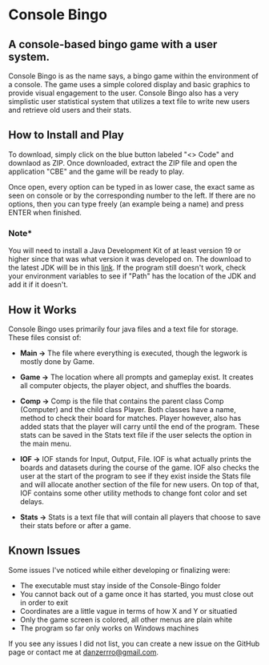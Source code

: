 # Console Bingo
## A console-based bingo game with a user system.

Console Bingo is as the name says, a bingo game within the environment of a console. 
The game uses a simple colored display and basic graphics to provide visual engagement to the user.
Console Bingo also has a very simplistic user statistical system that utilizes a text file to write new users and retrieve old users and their stats.

## How to Install and Play
To download, simply click on the blue button labeled "<> Code" and downlaod as ZIP. 
Once downloaded, extract the ZIP file and open the application "CBE" and the game will be ready to play.<br>

Once open, every option can be typed in as lower case, the exact same as seen on console or by the corresponding number to the left.
If there are no options, then you can type freely (an example being a name) and press ENTER when finished.

### Note*
You will need to install a Java Development Kit of at least version 19 or higher since that was what version it was developed on. 
The download to the latest JDK will be in this <a href="https://www.oracle.com/java/technologies/downloads/#java8"> link</a>.
If the program still doesn't work, check your environment variables to see if "Path" has the location of the JDK and add it if it doesn't.

## How it Works
Console Bingo uses primarily four java files and a text file for storage. These files consist of:<br>
* <b>Main -></b>	The file where everything is executed, though the legwork is mostly done by Game.

* <b>Game -></b>	The location where all prompts and gameplay exist. 
It creates all computer objects, the player object, and shuffles the boards.

* <b>Comp -></b>	Comp is the file that contains the parent class Comp (Computer) and the child class Player. 
Both classes have a name, method to check their board for matches. Player however, also has added stats that the player will carry until the end of the program.
These stats can be saved in the Stats text file if the user selects the option in the main menu.

* <b>IOF -></b>		IOF stands for Input, Output, File. IOF is what actually prints the boards and datasets during the course of the game.
IOF also checks the user at the start of the program to see if they exist inside the Stats file and will allocate another section of the file for new users.
On top of that, IOF contains some other utility methods to change font color and set delays.

* <b>Stats -></b> Stats is a text file that will contain all players that choose to save their stats before or after a game.

## Known Issues
Some issues I've noticed while either developing or finalizing were:

* The executable must stay inside of the Console-Bingo folder
* You cannot back out of a game once it has started, you must close out in order to exit
* Coordinates are a little vague in terms of how X and Y or situatied
* Only the game screen is colored, all other menus are plain white
* The program so far only works on Windows machines

If you see any issues I did not list, you can create a new issue on the GitHub page or contact me at danzerrro@gmail.com.


 
